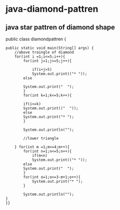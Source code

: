 # java-diamond-pattren
java star pattren of diamond shape 
----------------------------------------------------------------------------------------------------------------------------------------------------------------------------------------------------------------------------


public class diamondpattren {    
    
    public static void main(String[] args) {
        //above traingle of diamond
        for(int i =1;i<=5;i++){
            for(int j=1;j<=5;j++){
        
                if(i+j>5)
                System.out.print(("* "));
            else
            
            System.out.print("  ");
            }
            for(int k=1;k<=5;k++){
            
            if(i<=k)
            System.out.print(("  "));
            else
            System.out.print("* ");
            }

            System.out.println("");
            
            //lower triangle 

        } for(int m =1;m<=4;m++){
            for(int n=1;n<=5;n++){
                if(m<n)
                System.out.print(("* "));
            else
            System.out.print("  ");
            }
            for(int o=1;o<=3-m+1;o++){
                System.out.print("* ");
            }

            System.out.println("");
    }
    }}
